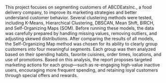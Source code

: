 This project focuses on segmenting customers of ABCDEatsInc., a food delivery company, to improve its marketing strategies and better understand customer behavior. Several clustering methods were tested, including K-Means, Hierarchical Clustering, DBSCAN, Mean Shift, BIRCH, and Self-Organizing Maps (SOM). Before running these models, the data was carefully prepared by handling missing values, removing outliers, and adjusting skewed distributions. After comparing the results of all models, the Self-Organizing Map method was chosen for its ability to clearly group customers into four meaningful segments. Each group was then analyzed based on their spending habits, favorite cuisines, order times, locations, and use of promotions. Based on this analysis, the report proposes targeted marketing actions for each group—such as re-engaging high-value inactive users, encouraging more frequent spending, and retaining loyal customers through special offers and rewards.
